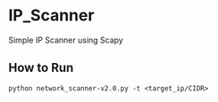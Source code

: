 # IP_Scanner
Simple IP Scanner using Scapy

## How to Run
```
python network_scanner-v2.0.py -t <target_ip/CIDR>
```
